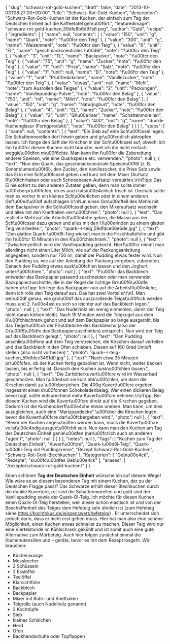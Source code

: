 {
    "slug": "schwarz-rot-gold-kuchen",
    "draft": false,
    "date": "2013-10-03T08:27:00+00:00",
    "title": "Schwarz-Rot-Gold-Kuchen",
    "description": "Schwarz-Rot-Gold-Kuchen ist der Kuchen, der einfach zum Tag der Deutschen Einheit auf die Kaffeetafel geh\u00f6rt.",
    "featuredImage": "schwarz-rot-gold-kuchen_59dfe8b6d97a6.png",
    "author": "Gabi",
    "recipe": {
        "ingredients": [
            {
                "name": null,
                "contents": [
                    {
                        "value": "150",
                        "unit": "g",
                        "name": "Quark",
                        "note": "f\u00fcr den Teig"
                    },
                    {
                        "value": "300",
                        "unit": "g",
                        "name": "Weizenmehl",
                        "note": "f\u00fcr den Teig"
                    },
                    {
                        "value": "6",
                        "unit": "EL",
                        "name": "geschmacksneutrales \u00d6l",
                        "note": "f\u00fcr den Teig"
                    },
                    {
                        "value": "3",
                        "unit": "TL",
                        "name": "Backpulver",
                        "note": "f\u00fcr den Teig"
                    },
                    {
                        "value": "75",
                        "unit": "g",
                        "name": "Zucker",
                        "note": "f\u00fcr den Teig"
                    },
                    {
                        "value": "1",
                        "unit": "Prise",
                        "name": "Salz",
                        "note": "f\u00fcr den Teig"
                    },
                    {
                        "value": "1",
                        "unit": null,
                        "name": "Ei",
                        "note": "f\u00fcr den Teig"
                    },
                    {
                        "value": "1",
                        "unit": "P\u00e4ckchen",
                        "name": "Vanillezucker",
                        "note": "f\u00fcr den Teig"
                    },
                    {
                        "value": "etwas",
                        "unit": null,
                        "name": "Mehl",
                        "note": "zum Ausrollen des Teiges"
                    },
                    {
                        "value": "2",
                        "unit": "Packungen",
                        "name": "Vanillepudding-Pulver",
                        "note": "f\u00fcr den Belag"
                    },
                    {
                        "value": "750",
                        "unit": "ml",
                        "name": "Milch",
                        "note": "f\u00fcr den Belag"
                    },
                    {
                        "value": "150",
                        "unit": "g",
                        "name": "Naturjoghurt",
                        "note": "f\u00fcr den Belag"
                    },
                    {
                        "value": "4",
                        "unit": "EL",
                        "name": "Zucker",
                        "note": "f\u00fcr den Belag"
                    },
                    {
                        "value": "2",
                        "unit": "Gl\u00e4ser",
                        "name": "Schattenmorellen",
                        "note": "f\u00fcr den Belag"
                    },
                    {
                        "value": "400",
                        "unit": "g",
                        "name": "dunkle Kuchenglasur (Fertigprodukt)",
                        "note": "f\u00fcr den Belag"
                    }
                ]
            }
        ],
        "steps": [
            {
                "name": null,
                "contents": [
                    {
                        "text": "Ein Sieb auf eine Sch\u00fcssel legen. Die Schattenmorellen dort hinein geben und gr\u00fcndlich abtropfen lassen. Ich fange den Saft der Kirschen in der Sch\u00fcssel auf,  obwohl ich ihn f\u00fcr diesen Kuchen nicht brauche, weil ich ihn nicht einfach weggie\u00dfen m\u00f6chte. Man kann ihn f\u00fcr die Zubereitung anderer Speisen, wie eine Quarkspeise etc. verwenden.",
                        "photo": null
                    },
                    {
                        "text": "Nun den Quark, das geschmacksneutrale Speise\u00f6l (z. B. Sonenblumen\u00f6l), den Zucker, den Vanillezucker, die Prise Salz sowie das Ei in eine Sch\u00fcssel geben und kurz mit dem Mixer (Aufsatz R\u00fchrhaken oder auch Schneebesen-Aufsatz) verquirlen.\r\nTipp: Das Ei nie sofort zu den anderen Zutaten geben, denn man sollte immer \u00fcberpr\u00fcfen, ob es auch tats\u00e4chlich frisch ist. Deshalb sollte man es vorher in ein kleines Sch\u00e4lchen oder in einem anderen Gef\u00e4\u00df aufschlagen.\r\nNun einen Gro\u00dfteil des Mehls mit dem Backpulver in die Sch\u00fcssel geben, den Mixeraufsatz wechseln und alles mit den Knethaken  verr\u00fchren.",
                        "photo": null
                    },
                    {
                        "text": "Das restliche Mehl auf die Arbeitsfl\u00e4che geben, die Masse aus der Sch\u00fcssel dazu geben und alles mit den H\u00e4nden zu einem glatten Teig verarbeiten.",
                        "photo": "quark--l-teig_59dfdce06e6de.jpg"
                    },
                    {
                        "text": "Den glatten Quark-\u00d6l-Teig wickelt man in die Frischhaltefolie und gibt ihn f\u00fcr 15 Minuten in den K\u00fchlschrank.",
                        "photo": null
                    },
                    {
                        "text": "Zwischenzeitlich wird der Vanillepudding gekocht. Hierf\u00fcr nimmt man allerdings nicht einen Liter Milch, wie auf der Packungsanleitung angegeben, sondern nur 750 ml, damit der Pudding etwas fester wird. Nun den Pudding so, wie auf der Anleitung der Packung vorgeben, zubereiten. Danach den Pudding etwas ausk\u00fchlen lassen und den Joghurt unterr\u00fchren.",
                        "photo": null
                    },
                    {
                        "text": "F\u00fcr das Backblech entweder das Backpapier passend zuschneiden oder man verwendet Backpapierzuschnitte, die in der Regel die richtige Gr\u00f6\u00dfe haben.\r\nTipp: Ich lege das Backpapier nun auf die Arbeitsfl\u00e4che, denn ich rolle den Teig darauf aus. Das hat zwei Vorteile:\r\n1. Man wei\u00df genau, wie gro\u00df das auszurollende Teigst\u00fcck werden muss und 2. l\u00e4sst es sich so leichter auf das Backblech legen.",
                        "photo": null
                    },
                    {
                        "text": "Das Nudelholz ein wenig einmehlen, damit der Teig nicht daran kleben bleibt. Nach 15 Minuten wird die Teigkugel aus dem K\u00fchlschrank geholt und auf dem Backpapier so lange ausgerollt, bis das Teigst\u00fcck  der Fl\u00e4che des Backblechs (also der Gr\u00f6\u00dfe des Backpapierzuschnittes)  entspricht. Nun wird der Teig auf das Backblech gelegt.",
                        "photo": null
                    },
                    {
                        "text": "Den Pudding anschlie\u00dfend auf dem Teig verstreichen, die Kirschen darauf verteilen und das Backblech in den Ofen schieben. Diesen auf 160 Grad Umluft stellen (also nicht vorheizen).",
                        "photo": "quark--l-teig-kuchen_59dfdce3491d0.jpg"
                    },
                    {
                        "text": "Nach etwa 35 Minuten pr\u00fcfen, ob der Kuchen fertig gebacken ist. Wenn nicht, weiter backen lassen, bis er fertig ist. Danach den Kuchen ausk\u00fchlen lassen.",
                        "photo": null
                    },
                    {
                        "text": "Die Zartbitterkuvert\u00fcre wird im Wasserbad geschmolzen. Man l\u00e4sst sie kurz abk\u00fchlen, um dann die Kirschen damit zu \u00fcberziehen. Die 400g Kuvert\u00fcre  ergeben insgesamt einen d\u00fcnnen Schokoladenbelag. Wer einen dickeren Belag bevorzugt, sollte entsprechend mehr Kuvert\u00fcre nehmen.\r\nTipp: Bei diesem Kuchen wird die Kuvert\u00fcre direkt auf die Kirschen gegeben. Dadurch ist die Kuchenoberfl\u00e4che etwas uneben. Man kann, um dies auzugleichen, auch eine \"Marizpandecke\" \u00fcber die Kirschen legen, bevor die Kuvert\u00fcre dar\u00fcbergeben wird.",
                        "photo": null
                    },
                    {
                        "text": "Bevor der Kuchen angeschnitten werden kann, muss die Kuvert\u00fcre vollst\u00e4ndig ausgek\u00fchlt sein. Nun kann man den  Kuchen am Tag der Deutschen Einheit genie\u00dfen (nat\u00fcrlich auch an anderen Tagen!)",
                        "photo": null
                    }
                ]
            }
        ],
        "notes": null
    },
    "Tags": [
        "Kuchen zum Tag der Deutschen Einheit",
        "Kuvert\u00fcre",
        "Quark-\u00d6l-Teig",
        "Quark-\u00d6l-Teig mit Puddingcreme",
        "Rezept Schwarz-Rot-Gold-Kuchen",
        "Schwarz-Rot-Gold-Blechkuchen"
    ],
    "Kategorien": [
        "Geb\u00e4ck",
        "Rezepte",
        "s\u00fc\u00dfes Geb\u00e4ck"
    ],
    "aliases": [
        "\/rezepte\/schwarz-rot-gold-kuchen\/"
    ]
}

Einen schönen **Tag der Deutschen Einheit** wünsche ich auf diesem Wege! Wie wäre es an diesem besonderen Tag mit einem Kuchen, der zu der Deutschen Flagge passt? Das Schwarze erhält dieser Blechkuchen durch die dunkle Kuvertüre, rot sind die Schattenmorellen und gold sind der Vanillepudding sowie der Quark-Öl-Teig. Ich möchte für diesen Kuchen einen Quark-Öl-Teig herstellen, weil dieser schön elastisch ist und von der Beschaffenheit des Teiges dem Hefeteig sehr ähnlich ist (zum Hefeteig siehe <https://kochfokus.de/wissenswert/hefeteig/>) . Er unterscheidet sich jedoch darin, dass er nicht erst gehen muss. Hier hat man also eine schöne Möglichkeit, einen Kuchen etwas schneller zu machen. Dieser Teig wird nur eine Viertelstunde im Kühlschrank gekühlt und ist somit auch eine gute Alternative zum Mürbeteig. Auch hier folgen zunächst einmal die Küchenutensilien und &#8211; geräte, bevor es mit dem Rezept losgeht. Wir brauchen:

 * Küchenwaage
 * Messbecher
 * 2 Schüsseln
 * 2 Esslöffel
 * Teelöffel
 * Klarsichtfolie
 * Backblech
 * Backpapier
 * Mixer mit Rühr- und Knethaken
 * Teigrolle (auch Nudelholz genannt)
 * 2 Kochtöpfe
 * Sieb
 * kleines Schälchen
 * Herd
 * Ofen
 * Backhandschuhe oder Topflappen